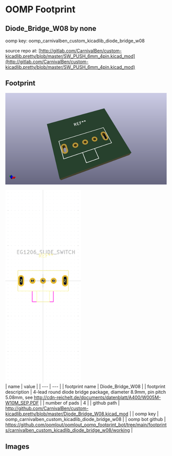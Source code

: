# OOMP Footprint  
## Diode_Bridge_W08  by none  
  
oomp key: oomp_carnivalben_custom_kicadlib_diode_bridge_w08  
  
source repo at: [http://gitlab.com/CarnivalBen/custom-kicadlib.pretty/blob/master/SW_PUSH_6mm_4pin.kicad_mod](http://gitlab.com/CarnivalBen/custom-kicadlib.pretty/blob/master/SW_PUSH_6mm_4pin.kicad_mod)  
## Footprint  
  
[![working_kicad_pcb_3d.png](working_kicad_pcb_3d_600.png)](working_kicad_pcb_3d.png)  
  
[![working.png](working_600.png)](working.png)  
| name | value | 
| --- | --- | 
| footprint name | Diode_Bridge_W08 | 
| footprint description | 4-lead round diode bridge package, diameter 8.9mm, pin pitch 5.08mm, see http://cdn-reichelt.de/documents/datenblatt/A400/W005M-W10M_SEP.PDF | 
| number of pads | 4 | 
| github path | http://github.com/CarnivalBen/custom-kicadlib.pretty/blob/master/Diode_Bridge_W08.kicad_mod | 
| oomp key | oomp_carnivalben_custom_kicadlib_diode_bridge_w08 | 
| oomp bot github | https://github.com/oomlout/oomlout_oomp_footprint_bot/tree/main/footprints/carnivalben_custom_kicadlib_diode_bridge_w08/working | 
## Images  
